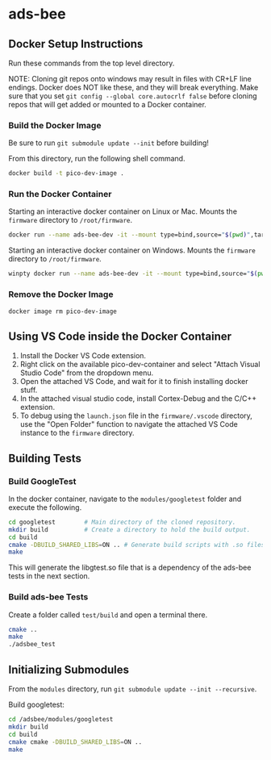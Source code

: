 # ads-bee

## Docker Setup Instructions

Run these commands from the top level directory.

NOTE: Cloning git repos onto windows may result in files with CR+LF line endings. Docker does NOT like these, and they will break everything. Make sure that you set `git config --global core.autocrlf false` before cloning repos that will get added or mounted to a Docker container.

### Build the Docker Image

Be sure to run `git submodule update --init` before building!

From this directory, run the following shell command.

```bash
docker build -t pico-dev-image .
```

### Run the Docker Container

Starting an interactive docker container on Linux or Mac. Mounts the `firmware` directory to `/root/firmware`.

```bash
docker run --name ads-bee-dev -it --mount type=bind,source="$(pwd)",target=/root/adsbee pico-dev-image
```

Starting an interactive docker container on Windows. Mounts the `firmware` directory to `/root/firmware`.

```bash
winpty docker run --name ads-bee-dev -it --mount type=bind,source="$(pwd)",target=/root/adsbee pico-dev-image
```

### Remove the Docker Image

```bash
docker image rm pico-dev-image
```

## Using VS Code inside the Docker Container

1. Install the Docker VS Code extension.
2. Right click on the available pico-dev-container and select "Attach Visual Studio Code" from the dropdown menu.
3. Open the attached VS Code, and wait for it to finish installing docker stuff.
4. In the attached visual studio code, install Cortex-Debug and the C/C++ extension.
5. To debug using the `launch.json` file in the `firmware/.vscode` directory, use the "Open Folder" function to navigate the attached VS Code instance to the `firmware` directory.

## Building Tests

### Build GoogleTest
In the docker container, navigate to the `modules/googletest` folder and execute the following.

```bash
cd googletest        # Main directory of the cloned repository.
mkdir build          # Create a directory to hold the build output.
cd build
cmake -DBUILD_SHARED_LIBS=ON .. # Generate build scripts with .so files.
make
```

This will generate the libgtest.so file that is a dependency of the ads-bee tests in the next section.

### Build ads-bee Tests
Create a folder called `test/build` and open a terminal there.
```bash
cmake ..
make
./adsbee_test
```

## Initializing Submodules

From the `modules` directory, run `git submodule update --init --recursive`.

Build googletest:
```bash
cd /adsbee/modules/googletest
mkdir build
cd build
cmake cmake -DBUILD_SHARED_LIBS=ON ..
make
```